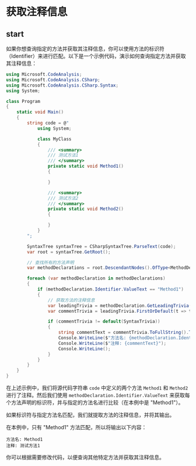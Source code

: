# 获取注释信息

## start

如果你想查询指定的方法并获取其注释信息，你可以使用方法的标识符（Identifier）来进行匹配。以下是一个示例代码，演示如何查询指定方法并获取其注释信息：

```csharp
using Microsoft.CodeAnalysis;
using Microsoft.CodeAnalysis.CSharp;
using Microsoft.CodeAnalysis.CSharp.Syntax;
using System;

class Program
{
    static void Main()
    {
        string code = @"
            using System;

            class MyClass
            {
                /// <summary>
                /// 测试方法1
                /// </summary>
                private static void Method1()
                {

                }

                /// <summary>
                /// 测试方法2
                /// </summary>
                private static void Method2()
                {

                }
            }
        ";

        SyntaxTree syntaxTree = CSharpSyntaxTree.ParseText(code);
        var root = syntaxTree.GetRoot();

        // 查找所有的方法声明
        var methodDeclarations = root.DescendantNodes().OfType<MethodDeclarationSyntax>();

        foreach (var methodDeclaration in methodDeclarations)
        {
            if (methodDeclaration.Identifier.ValueText == "Method1")
            {
                // 获取方法的注释信息
                var leadingTrivia = methodDeclaration.GetLeadingTrivia();
                var commentTrivia = leadingTrivia.FirstOrDefault(t => t.IsKind(SyntaxKind.SingleLineCommentTrivia));

                if (commentTrivia != default(SyntaxTrivia))
                {
                    string commentText = commentTrivia.ToFullString().TrimStart('/').Trim();
                    Console.WriteLine($"方法名: {methodDeclaration.Identifier.ValueText}");
                    Console.WriteLine($"注释: {commentText}");
                    Console.WriteLine();
                }
            }
        }
    }
}
```

在上述示例中，我们将源代码字符串 `code` 中定义的两个方法 `Method1` 和 `Method2` 进行了注释。然后我们使用 `methodDeclaration.Identifier.ValueText` 来获取每个方法声明的标识符，并与指定的方法名进行比较（在本例中是 "Method1"）。

如果标识符与指定方法名匹配，我们就提取方法的注释信息，并将其输出。

在本例中，只有 "Method1" 方法匹配，所以将输出以下内容：

```
方法名: Method1
注释: 测试方法1
```

你可以根据需要修改代码，以便查询其他特定方法并获取其注释信息。